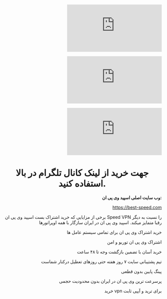 [![تلگرام بست اسپید وی پی ان](https://biaupload.com/do.php?imgf=org-40fcaad7249c1.png)](https://t.me/best_speedvpn)

[![پشتیبانی آنلاین](https://biaupload.com/do.php?imgf=org-66a3a33246ca3.png)](https://1556.3cx.cloud/callus/#bestspeedvpn)

[![وبسایت بست اسپید](https://biaupload.com/do.php?imgf=org-ce42ef208ec02.png)](https://best-speed.com)

# جهت خرید از لینک کانال تلگرام در بالا استفاده کنید.

**وب سایت اصلی اسپید وی پی ان:**

https://best-speed.com

برخی از مزایایی که خرید اشتراک بست اسپید وی پی ان Speed VPN را نسبت به دیگر رقبا متمایز میکند. اسپید وی پی ان در ایران سازگار با همه اوپراتورها

خرید اشتراک وی پی ان برای تمامی سیستم عامل ها

اشتراک وی پی ان توربو و امن

خرید آسان با تضمین بازگشت وجه تا ۴۸ ساعت

تیم پشتیبانی سایت ۷ روز هفته حتی روزهای تعطیل درکنار شماست

پینگ پایین بدون قطعی

پرسرعت ترین وی پی ان در ایران بدون محدودیت حجمی

خرید vpn برای ترید و آیپی ثابت

<style>p{text-align:right;}h1{text-align:center}</style>
<link rel="stylesheet" href="1000gem.org/themes/default/fonts/font.css" media="all" onload="this.media='all'">
